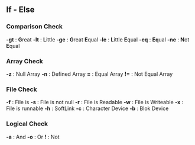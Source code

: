 ## If - Else

### Comparison Check

**-gt** : **G**reat
**-lt** : **L**ittle
**-ge** : **G**reat **E**qual
**-le** : **L**ittle **E**qual
**-eq** : **Eq**ual
**-ne** : **N**ot **E**qual

### Array Check

**-z** : Null Array 
**-n** : Defined Array
**=**  : Equal Array
**!=** : Not Equal Array

### File Check

**-f** : File is
**-s** : File is not null
**-r** : File is Readable
**-w** : File is Writeable
**-x** : File is runnable
**-h** : SoftLink
**-c** : Character Device
**-b** : Blok Device

### Logical Check

**-a** : And
**-o** : Or
**!**  : Not
